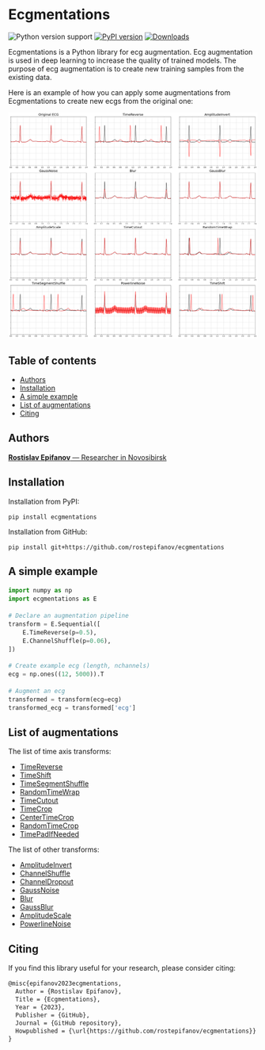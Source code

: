 # Ecgmentations

![Python version support](https://img.shields.io/pypi/pyversions/ecgmentations)
[![PyPI version](https://badge.fury.io/py/ecgmentations.svg)](https://badge.fury.io/py/ecgmentations)
[![Downloads](https://pepy.tech/badge/ecgmentations/month)](https://pepy.tech/project/ecgmentations?versions=0.0.*)

Ecgmentations is a Python library for ecg augmentation. Ecg augmentation is used in deep learning to increase the quality of trained models. The purpose of ecg augmentation is to create new training samples from the existing data.

Here is an example of how you can apply some augmentations from Ecgmentations to create new ecgs from the original one:

![preview](https://raw.githubusercontent.com/rostepifanov/ecgmentations/main/images/preview.png)

## Table of contents
- [Authors](#authors)
- [Installation](#installation)
- [A simple example](#a-simple-example)
- [List of augmentations](#list-of-augmentations)
- [Citing](#citing)

## Authors
[**Rostislav Epifanov** — Researcher in Novosibirsk]()

## Installation
Installation from PyPI:

```
pip install ecgmentations
```

Installation from GitHub:

```
pip install git+https://github.com/rostepifanov/ecgmentations
```

## A simple example
```python
import numpy as np
import ecgmentations as E

# Declare an augmentation pipeline
transform = E.Sequential([
    E.TimeReverse(p=0.5),
    E.ChannelShuffle(p=0.06),
])

# Create example ecg (length, nchannels)
ecg = np.ones((12, 5000)).T

# Augment an ecg
transformed = transform(ecg=ecg)
transformed_ecg = transformed['ecg']
```

## List of augmentations

The list of time axis transforms:

- [TimeReverse]()
- [TimeShift]()
- [TimeSegmentShuffle]()
- [RandomTimeWrap]()
- [TimeCutout]()
- [TimeCrop]()
- [CenterTimeCrop]()
- [RandomTimeCrop]()
- [TimePadIfNeeded]()

The list of other transforms:

- [AmplitudeInvert]()
- [ChannelShuffle]()
- [ChannelDropout]()
- [GaussNoise]()
- [Blur]()
- [GaussBlur]()
- [AmplitudeScale]()
- [PowerlineNoise]()

## Citing

If you find this library useful for your research, please consider citing:

```
@misc{epifanov2023ecgmentations,
  Author = {Rostislav Epifanov},
  Title = {Ecgmentations},
  Year = {2023},
  Publisher = {GitHub},
  Journal = {GitHub repository},
  Howpublished = {\url{https://github.com/rostepifanov/ecgmentations}}
}
```